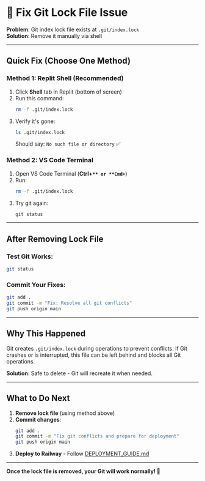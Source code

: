 # 🔧 Fix Git Lock File Issue

**Problem**: Git index lock file exists at `.git/index.lock`  
**Solution**: Remove it manually via shell

---

## Quick Fix (Choose One Method)

### Method 1: Replit Shell (Recommended)
1. Click **Shell** tab in Replit (bottom of screen)
2. Run this command:
   ```bash
   rm -f .git/index.lock
   ```
3. Verify it's gone:
   ```bash
   ls .git/index.lock
   ```
   Should say: `No such file or directory` ✅

### Method 2: VS Code Terminal
1. Open VS Code Terminal (**Ctrl+`** or **Cmd+`**)
2. Run:
   ```bash
   rm -f .git/index.lock
   ```
3. Try git again:
   ```bash
   git status
   ```

---

## After Removing Lock File

### Test Git Works:
```bash
git status
```

### Commit Your Fixes:
```bash
git add .
git commit -m "Fix: Resolve all git conflicts"
git push origin main
```

---

## Why This Happened

Git creates `.git/index.lock` during operations to prevent conflicts. If Git crashes or is interrupted, this file can be left behind and blocks all Git operations.

**Solution**: Safe to delete - Git will recreate it when needed.

---

## What to Do Next

1. **Remove lock file** (using method above)
2. **Commit changes**:
   ```bash
   git add .
   git commit -m "Fix git conflicts and prepare for deployment"
   git push origin main
   ```
3. **Deploy to Railway** - Follow [DEPLOYMENT_GUIDE.md](./DEPLOYMENT_GUIDE.md)

---

**Once the lock file is removed, your Git will work normally! 🚀**
